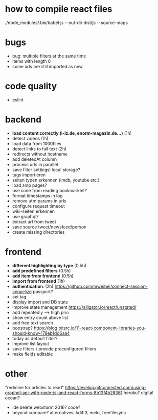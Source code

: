 # how to compile react files

./node_modules/.bin/babel js --out-dir dist/js --source-maps

# bugs

- bug: multiple filters at the same time
- items with length 0
- some urls are still imported as new

# code quality

- eslint

# backend

- **load content correctly (l-iz.de, enorm-magazin.de...)** (1h)
- detect videos (1h)
- load data from 1000flies
- detect links to full text (2h)
- redirects without hostname
- add deletedAt column
- process urls in parallel
- save filter settings! local storage?
- tags importieren
- seiten typen erkennen (imdb, youtube etc.)
- load amp pages?
- use code from reading bookmarklet?
- format timestamps in log
- remove utm params in urls
- configure request timeout
- wiki-seiten erkennen
- use graphql?
- extract url from tweet
- save source tweet/newsfeed/person
- create missing directories

# frontend

- **different highlighting by type** (0,5h)
- **add predefined filters** (0.5h)
- **add item from frontend** (0.5h)
- **import from frontend** (1h)
- **authentication**: (2h)
https://github.com/mweibel/connect-session-sequelize
passport?
- set tag
- display import and DB stats
- improve state management
https://alligator.io/react/unstated/
- add repeatedly --> high prio
- show entry count above list
- add free text search
- boostrap?
https://blog.bitsrc.io/11-react-component-libraries-you-should-know-178eb1dd6aa4
- today as default filter?
- improve list layout
- save filters / provide preconfigured filters
- make fields editable

# other

"redmine for articles to read"
https://levelup.gitconnected.com/using-graphql-api-with-node-js-and-react-forms-8b13f4b26361
heroku? digital ocean?
- ide
delete webstorm 2016?
code?
- beyond compare?
alternatives: kdiff3, meld, freefilesync
